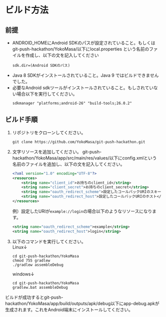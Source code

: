 # ビルド方法
## 前提
- ANDROID_HOMEにAndroid SDKのパスが設定されていること。もしくはgit-push-hackathon/YokoMasa/以下にlocal.properties
という名前のファイルを作成し、以下の文を記入してください
    ```
    sdk.dir=(Android SDKのパス)
    ```
- Java 8 SDKがインストールされていること。Java 9 ではビルドできませんでした。
- 必要なAndroid sdkツールがインストールされていること。もしされていない場合以下を実行してください。
    ```
    sdkmanager "platforms;android-26" "build-tools;26.0.2"
    ```
## ビルド手順
1. リポジトリをクローンしてください。
    ```
    git clone https://github.com/YokoMasa/git-push-hackathon.git
    ```


2. 文字リソースを追加してください。
    git-push-hackathon/YokoMasa/app/src/main/res/values/以下にconfig.xmlという名前のファイルを追加し、以下の文を記入してください。
    ```xml
    <?xml version="1.0" encoding="UTF-8"?>
    <resources>
        <string name="client_id">お持ちのclient_id</string>
        <string name="client_secret">お持ちのclient_secret</string>
        <string name="oauth_redirect_scheme">設定したコールバックURIのスキーム</string>
        <string name="oauth_redirect_host">設定したコールバックURIのホスト</string>
    </resources>
    ```
    例）設定したURIが`example://login`の場合以下のようなリソースになります。 
    ```xml
    <string name="oauth_redirect_scheme">example</string>
    <string name="oauth_redirect_host">login</string>
    ```

3. 以下のコマンドを実行してください。  
    Linux↓
    ```
    cd git-push-hackathon/YokoMasa
    chmod 755 gradlew
    ./gradlew assembleDebug
    ```


    windows↓
    ```
    cd git-push-hackathon/YokoMasa
    gradlew.bat assembleDebug
    ```

ビルドが成功するとgit-push-hackathon/YokoMasa/app/build/outputs/apk/debug以下にapp-debug.apkが生成されます。これをAndroid端末にインストールしてください。
